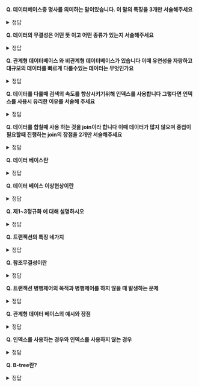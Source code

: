 **Q. 데이터베이스중 명사를 의미하는 말이있습니다. 이 말의 특징을 3개만 서술해주세요**    
<details>
<summary>정답</summary>
<br>

</details>

**Q. 데이터의 무결성은 어떤 뜻 이고 어떤 종류가 있는지 서술해주세요**    
<details>
<summary>정답</summary>
<br>

</details>

**Q. 관계형 데이터베이스 와 비관계형 데이터베이스가 있습니다 이때 유연성을 자랑하고 대규모의 데이터를 빠르게 다룰수있는 데이터는 무엇인가요**    
<details>
<summary>정답</summary>
<br>

</details>

**Q. 데이터를 다룰때 검색의 속도를 향상시키기위해 인덱스를 사용합니다 그렇다면 인덱스를 사용시 유리한 이유를 서술해 주세요**    
<details>
<summary>정답</summary>
<br>

</details>

**Q. 데이터를 합칠때 사용 하는 것을 join이라 합니다 이때 데이터가 많지 않으며 중첩이 필요할때 진행하는 join의 장점을 2개만 서술해주세요**    
<details>
<summary>정답</summary>
<br>
 
</details>

**Q. 데이터 베이스란**    
<details>
<summary>정답</summary>
<br>
 - 크게는 데이터의 집합을 뜻합니다
 데이터를 여럿이 사용할 목적으로 통합하고 관리되는 데이터 모음 
</details>

**Q. 데이터 베이스 이상현상이란**    
<details>
<summary>정답</summary>
<br>
데이터의 불필요한 데이터 중복으로 인한 데이터 연산 삽입 수정 삭제등의 작업을할때 이상이 나타나는 증상을 뜻합니다
</details>

**Q. 제1~3정규화 에 대해 설명하시오**    
<details>
<summary>정답</summary>
<br>
- 1차 정규화 : 모든 속성값이 원자성을 가질수있도록 하는 과정 한개의 기본키에 2개이상의 값을 가진것은 모두 제거한다 
- 2차 정규화 : 1정규화가 기본 조건이고 기본키가 아닌 속성이 기본키에 완전 함수 종속인 형태
- 3차 정규화 : 2정규화가 기본조건 이며 기본키를 제외한 모든 속성이 이행적 함수종속을 만족하지 않은 형태 
</details>

**Q. 트랜잭션의 특징 네가지**    
<details>
<summary>정답</summary>
<br>
 원자성,일관성,독립성,격리성
</details>

**Q. 참조무결성이란**    
<details>
<summary>정답</summary>
<br>
 서로 참조되는 데이터는 일관된 값을 유지 해야한다. 외래키의 값은 Null이거나 참조하는 테이블 기본키 값과 동일 해야한다
</details>

**Q. 트랜잭션 병행제어의 목적과 병행제어를 하지 않을 때 발생하는 문제**    
<details>
<summary>정답</summary>
<br>
 병행제어란? 여러개의 트랜젝션들이 실행될때 데이터의 일관성을 파괴하지 않도록 제어하는것
 적용하지 않을시 문제점은 갱신분실,모순성,연쇄복귀,비완료의존성 의 문제점을 볼수있다
</details>

**Q. 관계형 데이터 베이스의 예시와 장점**    
<details>
<summary>정답</summary>
<br>
 대표적인예 MySql
 - 모든데이터는 정해진 스키마에 따라 테이블에 저장한다
 - 테이블 간의 관계는 기본키와 외래키로 연관지을 수 있다
 - 대용량 데이터를 체계적으로 관리 한다
 - 데이터의 무결성이 보장된다
</details>

**Q. 인덱스를 사용하는 경우와 인덱스를 사용하지 않는 경우**    
<details>
<summary>정답</summary>
<br>
 - 인덱스는 대체로 규모가큰 데이터에서 사용한다 데이터를 join 하여 자주 합칠 때 유리하다
 - 데이터의 중복도가 높다면 인덱스의 사용이 힘들다
</details>

**Q. B-tree란?**    
<details>
<summary>정답</summary>
<br>
 인덱스 자료구조를 표현하는 방식중 하나이다 
 B-Tree는 노드하나가 여러 데이터를 저장한다 각 노드별로 여러개의 키와 키에 대응하는 데이터를 품고있으며 정렬된 상태를 유지하기에 부등호 표현식(연산)이 가능하고 
 데이터 탐색뿐 아니라 저장 삭세 수정 삽입등에도 낮은 시간 복잡도를 가진다
</details>

